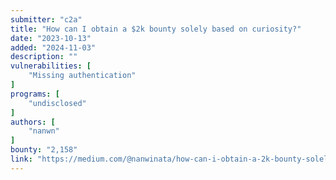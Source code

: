 ```yaml
---
submitter: "c2a"
title: "How can I obtain a $2k bounty solely based on curiosity?"
date: "2023-10-13"
added: "2024-11-03"
description: ""
vulnerabilities: [
    "Missing authentication"
]
programs: [
    "undisclosed"
]
authors: [
    "nanwn"
]
bounty: "2,158"
link: "https://medium.com/@nanwinata/how-can-i-obtain-a-2k-bounty-solely-based-on-curiosity-56ef84e93aca"
---
```




